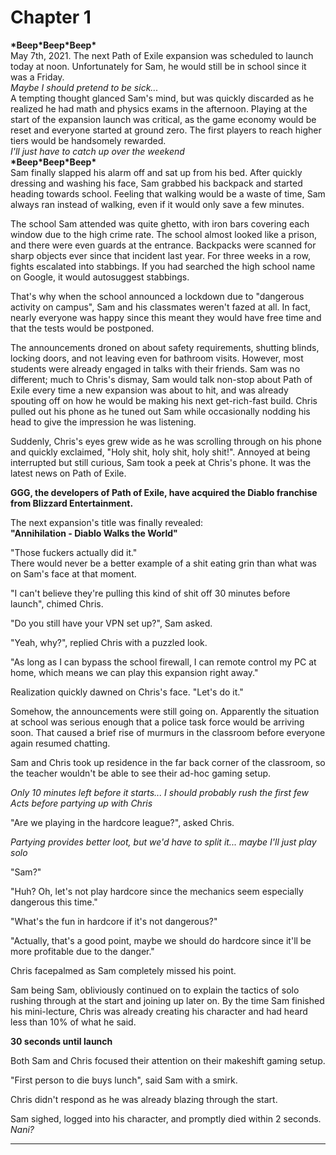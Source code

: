 Chapter 1
===

**\*Beep\*Beep\*Beep\***  
May 7th, 2021. The next Path of Exile expansion was scheduled to launch today at noon. Unfortunately for Sam, he would still be in school since it was a Friday.  
_Maybe I should pretend to be sick..._  
A tempting thought glanced Sam's mind, but was quickly discarded as he realized he had math and physics exams in the afternoon. Playing at the start of the expansion launch was critical, as the game economy would be reset and everyone started at ground zero. The first players to reach higher tiers would be handsomely rewarded.  
_I'll just have to catch up over the weekend_  
**\*Beep\*Beep\*Beep\***  
Sam finally slapped his alarm off and sat up from his bed. After quickly dressing and washing his face, Sam grabbed his backpack and started heading towards school. Feeling that walking would be a waste of time, Sam always ran instead of walking, even if it would only save a few minutes.   
  
The school Sam attended was quite ghetto, with iron bars covering each window due to the high crime rate. The school almost looked like a prison, and there were even guards at the entrance. 
Backpacks were scanned for sharp objects ever since that incident last year. For three weeks in a row, fights escalated into stabbings. If you had searched the high school name on Google, it would autosuggest stabbings.  
  
That's why when the school announced a lockdown due to "dangerous activity on campus", Sam and his classmates weren't fazed at all. In fact, nearly everyone was happy since this meant they would have free time and that the tests would be postponed.  
  
The announcements droned on about safety requirements, shutting blinds, locking doors, and not leaving even for bathroom visits. However, most students were already engaged in talks with their friends. Sam was no different; much to Chris's dismay, Sam would talk non-stop about Path of Exile every time a new expansion was about to hit, and was already spouting off on how he would be making his next get-rich-fast build. Chris pulled out his phone as he tuned out Sam while occasionally nodding his head to give the impression he was listening.  
  
Suddenly, Chris's eyes grew wide as he was scrolling through on his phone and quickly exclaimed, "Holy shit, holy shit, holy shit!". Annoyed at being interrupted but still curious, Sam took a peek at Chris's phone. It was the latest news on Path of Exile.  
  
**GGG, the developers of Path of Exile, have acquired the Diablo franchise from Blizzard Entertainment.**  
  
The next expansion's title was finally revealed:  
**"Annihilation - Diablo Walks the World"**  
  
"Those fuckers actually did it."  
There would never be a better example of a shit eating grin than what was on Sam's face at that moment.  
  
"I can't believe they're pulling this kind of shit off 30 minutes before launch", chimed Chris.  
  
"Do you still have your VPN set up?", Sam asked.  
  
"Yeah, why?", replied Chris with a puzzled look.   
  
"As long as I can bypass the school firewall, I can remote control my PC at home, which means we can play this expansion right away."  
  
Realization quickly dawned on Chris's face. "Let's do it."  
  
Somehow, the announcements were still going on. Apparently the situation at school was serious enough that a police task force would be arriving soon. That caused a brief rise of murmurs in the classroom before everyone again resumed chatting.  
  
Sam and Chris took up residence in the far back corner of the classroom, so the teacher wouldn't be able to see their ad-hoc gaming setup.  
  
_Only 10 minutes left before it starts... I should probably rush the first few Acts before partying up with Chris_  
  
"Are we playing in the hardcore league?", asked Chris.  
  
_Partying provides better loot, but we'd have to split it... maybe I'll just play solo_  
  
"Sam?"  
  
"Huh? Oh, let's not play hardcore since the mechanics seem especially dangerous this time."  
  
"What's the fun in hardcore if it's not dangerous?"  
  
"Actually, that's a good point, maybe we should do hardcore since it'll be more profitable due to the danger."  
  
Chris facepalmed as Sam completely missed his point. 
  
Sam being Sam, obliviously continued on to explain the tactics of solo rushing through at the start and joining up later on. 
By the time Sam finished his mini-lecture, Chris was already creating his character and had heard less than 10% of what he said.  
  
**30 seconds until launch**  
  
Both Sam and Chris focused their attention on their makeshift gaming setup.  
  
"First person to die buys lunch", said Sam with a smirk.  
  
Chris didn't respond as he was already blazing through the start. 

Sam sighed, logged into his character, and promptly died within 2 seconds.  
_Nani?_

---  